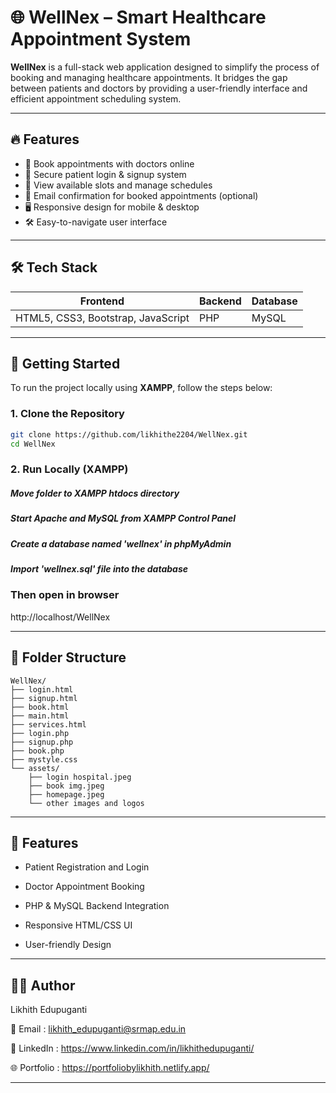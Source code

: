 # 🌐 WellNex – Smart Healthcare Appointment System

**WellNex** is a full-stack web application designed to simplify the process of booking and managing healthcare appointments. It bridges the gap between patients and doctors by providing a user-friendly interface and efficient appointment scheduling system.

---

## 🔥 Features

- 🏥 Book appointments with doctors online
- 🔐 Secure patient login & signup system
- 📅 View available slots and manage schedules
- 📧 Email confirmation for booked appointments (optional)
- 🖥️ Responsive design for mobile & desktop
- 🛠️ Easy-to-navigate user interface

---

## 🛠️ Tech Stack

| Frontend                      | Backend | Database |
|------------------------------|---------|----------|
| HTML5, CSS3, Bootstrap, JavaScript | PHP     | MySQL     |

---

## 🚀 Getting Started

To run the project locally using **XAMPP**, follow the steps below:

### 1. Clone the Repository

```bash
git clone https://github.com/likhithe2204/WellNex.git
cd WellNex
```

### 2. Run Locally (XAMPP)
##### Move folder to XAMPP htdocs directory
##### Start Apache and MySQL from XAMPP Control Panel
##### Create a database named 'wellnex' in phpMyAdmin
##### Import 'wellnex.sql' file into the database

### Then open in browser
http://localhost/WellNex

---

## 📁 Folder Structure

```
WellNex/
├── login.html
├── signup.html
├── book.html
├── main.html
├── services.html
├── login.php
├── signup.php
├── book.php
├── mystyle.css
└── assets/
    ├── login hospital.jpeg
    ├── book img.jpeg
    ├── homepage.jpeg
    └── other images and logos
```


---

## 🔑 Features

* Patient Registration and Login

* Doctor Appointment Booking

* PHP & MySQL Backend Integration

* Responsive HTML/CSS UI

* User-friendly Design

---

## 👨‍💻 Author

Likhith Edupuganti

📧 Email : likhith_edupuganti@srmap.edu.in

🔗 LinkedIn : https://www.linkedin.com/in/likhithedupuganti/

🌐 Portfolio : https://portfoliobylikhith.netlify.app/

---


